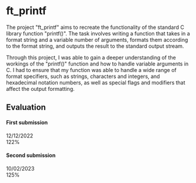 # ft_printf

The project "ft_printf" aims to recreate the functionality of the standard C library function "printf()". The task involves writing a function that takes in a format string and a variable number of arguments, formats them according to the format string, and outputs the result to the standard output stream.

Through this project, I was able to gain a deeper understanding of the workings of the "printf()" function and how to handle variable arguments in C. I had to ensure that my function was able to handle a wide range of format specifiers, such as strings, characters and integers, and hexadecimal notation numbers, as well as special flags and modifiers that affect the output formatting.

## Evaluation
#### First submission
12/12/2022  
122%

#### Second submission
10/02/2023  
125%
